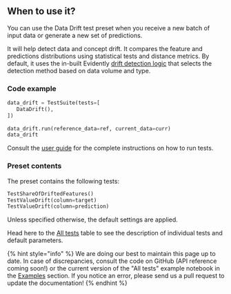 ## When to use it?

You can use the Data Drift test preset when you receive a new batch of input data or generate a new set of predictions.

It will help detect data and concept drift. It compares the feature and predictions distributions using statistical tests and distance metrics. By default, it uses the in-built Evidently [drift detection logic](../reference/data-drift-algorithm.md) that selects the detection method based on data volume and type.

### Code example

```python
data_drift = TestSuite(tests=[
   DataDrift(),
])
 
data_drift.run(reference_data=ref, current_data=curr)
data_drift
```

Consult the [user guide](../tests-and-reports/run-tests.md) for the complete instructions on how to run tests. 

### Preset contents

The preset contains the following tests:


```python
TestShareOfDriftedFeatures()
TestValueDrift(column=target)
TestValueDrift(column=prediction)
```

Unless specified otherwise, the default settings are applied. 

Head here to the [All tests](../reference/all-tests.md) table to see the description of individual tests and default parameters. 

{% hint style="info" %} 
We are doing our best to maintain this page up to date. In case of discrepancies, consult the code on GitHub (API reference coming soon!) or the current version of the "All tests" example notebook in the [Examples](../get-started/examples.md) section. If you notice an error, please send us a pull request to update the documentation! 
{% endhint %}
